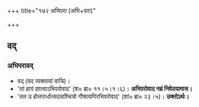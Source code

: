 +++
title="१७२ अभिपरा (अभि+परा)"

+++

## वद्
### अभिपरावद्
- वद् (वद व्यक्तायां वाचि)।
- 'तां हायं ज्ञात्वाऽभिपरोवाद' (श० ब्रा० ११।५।१।६)। **अभिपरोवाद नम्रं निवेदयामास।**
- 'तत उ होत्तरार्धात्सदसश्चित्रो गौश्रायणिरभिपरोवाद' (शां० ब्रा० २३।५)। **उक्तोऽर्थः।**
